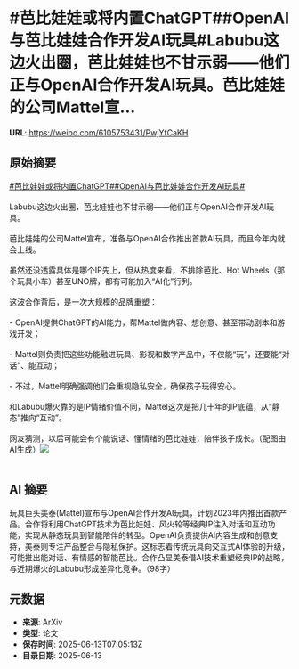 # #芭比娃娃或将内置ChatGPT##OpenAI与芭比娃娃合作开发AI玩具#Labubu这边火出圈，芭比娃娃也不甘示弱——他们正与OpenAI合作开发AI玩具。芭比娃娃的公司Mattel宣...

**URL**: https://weibo.com/6105753431/PwjYfCaKH

## 原始摘要

<a href="https://m.weibo.cn/search?containerid=231522type%3D1%26t%3D10%26q%3D%23%E8%8A%AD%E6%AF%94%E5%A8%83%E5%A8%83%E6%88%96%E5%B0%86%E5%86%85%E7%BD%AEChatGPT%23&amp;extparam=%23%E8%8A%AD%E6%AF%94%E5%A8%83%E5%A8%83%E6%88%96%E5%B0%86%E5%86%85%E7%BD%AEChatGPT%23" data-hide=""><span class="surl-text">#芭比娃娃或将内置ChatGPT#</span></a><a href="https://m.weibo.cn/search?containerid=231522type%3D1%26t%3D10%26q%3D%23OpenAI%E4%B8%8E%E8%8A%AD%E6%AF%94%E5%A8%83%E5%A8%83%E5%90%88%E4%BD%9C%E5%BC%80%E5%8F%91AI%E7%8E%A9%E5%85%B7%23&amp;extparam=%23OpenAI%E4%B8%8E%E8%8A%AD%E6%AF%94%E5%A8%83%E5%A8%83%E5%90%88%E4%BD%9C%E5%BC%80%E5%8F%91AI%E7%8E%A9%E5%85%B7%23" data-hide=""><span class="surl-text">#OpenAI与芭比娃娃合作开发AI玩具#</span></a><br><br>Labubu这边火出圈，芭比娃娃也不甘示弱——他们正与OpenAI合作开发AI玩具。<br><br>芭比娃娃的公司Mattel宣布，准备与OpenAI合作推出首款AI玩具，而且今年内就会上线。<br><br>虽然还没透露具体是哪个IP先上，但从热度来看，不排除芭比、Hot Wheels（那个玩具小车）甚至UNO牌，都有可能加入“AI化”行列。<br><br>这波合作背后，是一次大规模的品牌重塑：<br><br>- OpenAI提供ChatGPT的AI能力，帮Mattel做内容、想创意、甚至带动剧本和游戏开发；<br><br>- Mattel则负责把这些功能融进玩具、影视和数字产品中，不仅能“玩”，还要能“对话”、能互动；<br><br>- 不过，Mattel明确强调他们会重视隐私安全，确保孩子玩得安心。<br><br>和Labubu爆火靠的是IP情绪价值不同，Mattel这次是把几十年的IP底蕴，从“静态”推向“互动”。  <br><br>网友猜测，以后可能会有个能说话、懂情绪的芭比娃娃，陪伴孩子成长。（配图由AI生成）<img style="" src="https://tvax1.sinaimg.cn/large/006Fd7o3gy1i2dj3ozvrij316o0sgqv5.jpg" referrerpolicy="no-referrer"><br><br>

## AI 摘要

玩具巨头美泰(Mattel)宣布与OpenAI合作开发AI玩具，计划2023年内推出首款产品。合作将利用ChatGPT技术为芭比娃娃、风火轮等经典IP注入对话和互动功能，实现从静态玩具到智能陪伴的转型。OpenAI负责提供AI内容生成和创意支持，美泰则专注产品整合与隐私保护。这标志着传统玩具向交互式AI体验的升级，可能推出能对话、有情感的智能芭比。合作凸显美泰借AI技术重塑经典IP的战略，与近期爆火的Labubu形成差异化竞争。（98字）

## 元数据

- **来源**: ArXiv
- **类型**: 论文
- **保存时间**: 2025-06-13T07:05:13Z
- **目录日期**: 2025-06-13
